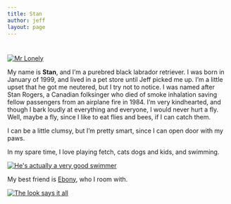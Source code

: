 ```yaml
---
title: Stan
author: jeff
layout: page
---
```

# 

[![Mr Lonely][2]][2]

My name is **Stan**, and I’m a purebred black labrador retriever. I was born in January of 1999, and lived in a pet store until Jeff picked me up. I’m a little upset that he got me neutered, but I try not to notice. I was named after Stan Rogers, a Canadian folksinger who died of smoke inhalation saving fellow passengers from an airplane fire in 1984. I’m very kindhearted, and though I bark loudly at everything and everyone, I would never hurt a fly. Well, maybe a fly, since I like to eat flies and bees, if I can catch them.

 [2]: http://farm1.staticflickr.com/46/115274606_5df2b02636_d.jpg

I can be a little clumsy, but I’m pretty smart, since I can open door with my paws.

In my spare time, I love playing fetch, cats dogs and kids, and swimming.

[![He's actually a very good swimmer][3]][3]

 [3]: http://farm1.staticflickr.com/66/203911532_e20447915e_d.jpg

My best friend is [Ebony][4], who I room with.

 [4]: /pets/ebony

[![The look says it all][5]][5]

 [5]: http://farm1.staticflickr.com/37/115715659_0e5c0f469d_d.jpg
